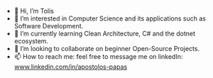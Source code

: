 - 👋 Hi, I’m Tolis
- 👀 I’m interested in Computer Science and its applications such as Software Development.
- 🌱 I’m currently learning Clean Architecture, C# and the dotnet ecosystem.
- 💞️ I’m looking to collaborate on beginner Open-Source Projects.
- 📫 How to reach me: feel free to message me on linkedIn: www.linkedin.com/in/apostolos-papas

<!---
DevelopWithAP/DevelopWithAP is a ✨ special ✨ repository because its `README.md` (this file) appears on your GitHub profile.
You can click the Preview link to take a look at your changes.
--->
